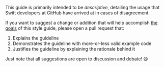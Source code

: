 This guide is primarily intended to be _descriptive_, detailing the usage
that Swift developers at GitHub have arrived at in cases of disagreement.

If you want to suggest a change or addition that will help accomplish
[the goals](README.md) of this style guide, please open a pull request that:

 1. Explains the guideline
 1. Demonstrates the guideline with more-or-less valid example code
 1. Justifies the guideline by explaining the rationale behind it

Just note that all suggestions are open to discussion and debate! :smile:
